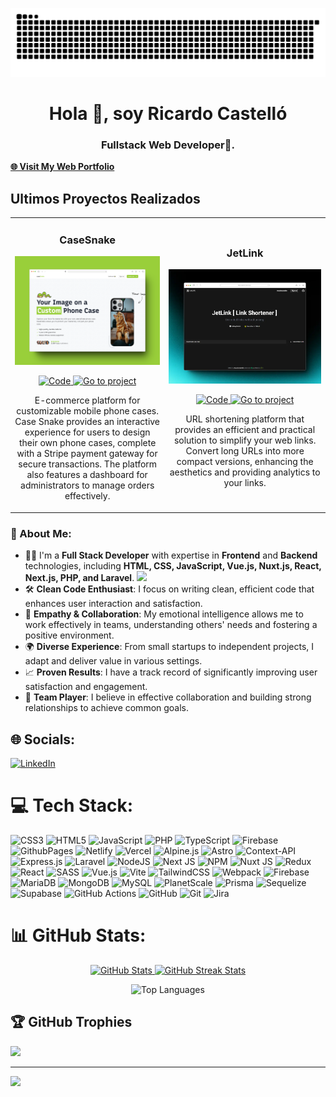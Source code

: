 <p align = "center">
	<img src = "https://github.com/7oSkaaa/7oSkaaa/blob/output/github-contribution-grid-snake.svg?" alt = "Snake Game"/>
</p>

<h1 align="center">Hola 👋, soy Ricardo Castelló</h1>
<h3 align="center">Fullstack Web Developer🌟.</h3>

[**🌐 Visit My Web Portfolio**](https://ricardocastello.netlify.app/)

## Ultimos Proyectos Realizados
<table>
  <tr>
    <td width="504">
      <h3 align="center">CaseSnake</h3>
      <div align="center">
        <a href="https://case-snake.vercel.app/" target="_blank">
          <img src="/public/caseSnake.png" width="400" alt="CaseSnake">
        </a>
        <p>
          <a href="https://case-snake.vercel.app/" target="_blank">
            <img src="https://img.shields.io/badge/C%C3%93DIGO-ff9?style=for-the-badge&logo=github&logoColor=black" alt="Code">
          </a>
          <a href="#" target="_blank">
            <img src="https://img.shields.io/badge/See%20Project-grey?style=for-the-badge&logo=javascript" alt="Go to project">
          </a>
        </p>
	      <p>
         E-commerce platform for customizable mobile phone cases. Case Snake provides an interactive experience for users to design their own phone cases, complete with a Stripe payment gateway for secure transactions. The platform also features a dashboard for administrators to manage orders effectively.
        </p>
      </div>
    </td>
    <td width="584">
      <h3 align="center">JetLink</h3>
      <div align="center">
        <a href="https://jetlinkr.vercel.app/" target="_blank">
          <img src="/public/jetLink.webp" width="400" alt="CaseSnake">
        </a>
        <p>
          <a href="https://jetlinkr.vercel.app/" target="_blank">
            <img src="https://img.shields.io/badge/C%C3%93DIGO-ff9?style=for-the-badge&logo=github&logoColor=black" alt="Code">
          </a>
          <a href="#" target="_blank">
            <img src="https://img.shields.io/badge/See%20Project-grey?style=for-the-badge&logo=javascript" alt="Go to project">
          </a>
        </p>
        <p>
         URL shortening platform that provides an efficient and practical solution to simplify your web links. Convert long URLs into more compact versions, enhancing the aesthetics and providing analytics to your links.
        </p>
      </div>
    </td>
  </tr>
</table>


### 👋 About Me:
- 🧑‍💻 I'm a **Full Stack Developer** with expertise in **Frontend** and **Backend** technologies, including **HTML, CSS, JavaScript, Vue.js, Nuxt.js, React, Next.js, PHP, and Laravel**. 
  <img src="https://media.giphy.com/media/WUlplcMpOCEmTGBtBW/giphy.gif" width="30">
- 🛠️ **Clean Code Enthusiast**: I focus on writing clean, efficient code that enhances user interaction and satisfaction.
- 💬 **Empathy & Collaboration**: My emotional intelligence allows me to work effectively in teams, understanding others' needs and fostering a positive environment.
- 🌍 **Diverse Experience**: From small startups to independent projects, I adapt and deliver value in various settings.
- 📈 **Proven Results**: I have a track record of significantly improving user satisfaction and engagement.
- 🤝 **Team Player**: I believe in effective collaboration and building strong relationships to achieve common goals.



## 🌐 Socials:
[![LinkedIn](https://img.shields.io/badge/LinkedIn-%230077B5.svg?logo=linkedin&logoColor=white)](https://linkedin.com/in/https://www.linkedin.com/in/ricardocastello/) 

# 💻 Tech Stack:
![CSS3](https://img.shields.io/badge/css3-%231572B6.svg?style=for-the-badge&logo=css3&logoColor=white) ![HTML5](https://img.shields.io/badge/html5-%23E34F26.svg?style=for-the-badge&logo=html5&logoColor=white) ![JavaScript](https://img.shields.io/badge/javascript-%23323330.svg?style=for-the-badge&logo=javascript&logoColor=%23F7DF1E) ![PHP](https://img.shields.io/badge/php-%23777BB4.svg?style=for-the-badge&logo=php&logoColor=white) ![TypeScript](https://img.shields.io/badge/typescript-%23007ACC.svg?style=for-the-badge&logo=typescript&logoColor=white) ![Firebase](https://img.shields.io/badge/firebase-%23039BE5.svg?style=for-the-badge&logo=firebase) ![GithubPages](https://img.shields.io/badge/github%20pages-121013?style=for-the-badge&logo=github&logoColor=white) ![Netlify](https://img.shields.io/badge/netlify-%23000000.svg?style=for-the-badge&logo=netlify&logoColor=#00C7B7) ![Vercel](https://img.shields.io/badge/vercel-%23000000.svg?style=for-the-badge&logo=vercel&logoColor=white) ![Alpine.js](https://img.shields.io/badge/alpinejs-white.svg?style=for-the-badge&logo=alpinedotjs&logoColor=%238BC0D0) ![Astro](https://img.shields.io/badge/astro-%232C2052.svg?style=for-the-badge&logo=astro&logoColor=white) ![Context-API](https://img.shields.io/badge/Context--Api-000000?style=for-the-badge&logo=react) ![Express.js](https://img.shields.io/badge/express.js-%23404d59.svg?style=for-the-badge&logo=express&logoColor=%2361DAFB) ![Laravel](https://img.shields.io/badge/laravel-%23FF2D20.svg?style=for-the-badge&logo=laravel&logoColor=white) ![NodeJS](https://img.shields.io/badge/node.js-6DA55F?style=for-the-badge&logo=node.js&logoColor=white) ![Next JS](https://img.shields.io/badge/Next-black?style=for-the-badge&logo=next.js&logoColor=white) ![NPM](https://img.shields.io/badge/NPM-%23CB3837.svg?style=for-the-badge&logo=npm&logoColor=white) ![Nuxt JS](https://img.shields.io/badge/Nuxt-002E3B?style=for-the-badge&logo=nuxt.js&logoColor=#00DC82) ![Redux](https://img.shields.io/badge/redux-%23593d88.svg?style=for-the-badge&logo=redux&logoColor=white) ![React](https://img.shields.io/badge/react-%2320232a.svg?style=for-the-badge&logo=react&logoColor=%2361DAFB) ![SASS](https://img.shields.io/badge/SASS-hotpink.svg?style=for-the-badge&logo=SASS&logoColor=white) ![Vue.js](https://img.shields.io/badge/vue.js-%2335495e.svg?style=for-the-badge&logo=vuedotjs&logoColor=%234FC08D) ![Vite](https://img.shields.io/badge/vite-%23646CFF.svg?style=for-the-badge&logo=vite&logoColor=white) ![TailwindCSS](https://img.shields.io/badge/tailwindcss-%2338B2AC.svg?style=for-the-badge&logo=tailwind-css&logoColor=white) ![Webpack](https://img.shields.io/badge/webpack-%238DD6F9.svg?style=for-the-badge&logo=webpack&logoColor=black) ![Firebase](https://img.shields.io/badge/firebase-a08021?style=for-the-badge&logo=firebase&logoColor=ffcd34) ![MariaDB](https://img.shields.io/badge/MariaDB-003545?style=for-the-badge&logo=mariadb&logoColor=white) ![MongoDB](https://img.shields.io/badge/MongoDB-%234ea94b.svg?style=for-the-badge&logo=mongodb&logoColor=white) ![MySQL](https://img.shields.io/badge/mysql-4479A1.svg?style=for-the-badge&logo=mysql&logoColor=white) ![PlanetScale](https://img.shields.io/badge/planetscale-%23000000.svg?style=for-the-badge&logo=planetscale&logoColor=white) ![Prisma](https://img.shields.io/badge/Prisma-3982CE?style=for-the-badge&logo=Prisma&logoColor=white) ![Sequelize](https://img.shields.io/badge/Sequelize-52B0E7?style=for-the-badge&logo=Sequelize&logoColor=white) ![Supabase](https://img.shields.io/badge/Supabase-3ECF8E?style=for-the-badge&logo=supabase&logoColor=white) ![GitHub Actions](https://img.shields.io/badge/github%20actions-%232671E5.svg?style=for-the-badge&logo=githubactions&logoColor=white) ![GitHub](https://img.shields.io/badge/github-%23121011.svg?style=for-the-badge&logo=github&logoColor=white) ![Git](https://img.shields.io/badge/git-%23F05033.svg?style=for-the-badge&logo=git&logoColor=white) ![Jira](https://img.shields.io/badge/jira-%230A0FFF.svg?style=for-the-badge&logo=jira&logoColor=white)

# 📊 GitHub Stats:

<p align="center">
  <a href="https://github.com/Adityakanoi2001">
   <img src="https://github-readme-stats.vercel.app/api?username=RicardoCastelloBerenguer&theme=dark&hide_border=false&include_all_commits=false&count_private=true" alt="GitHub Stats" />
  </a>
  <a href="https://github.com/Adityakanoi2001">
    <img src="https://github-readme-streak-stats.herokuapp.com/?user=RicardoCastelloBerenguer&theme=dark&hide_border=false" alt="GitHub Streak Stats" />
  </a>
</p>

<p align="center">
  <img src="https://github-readme-stats.vercel.app/api/top-langs/?username=RicardoCastelloBerenguer&theme=dark&hide_border=false&include_all_commits=false&count_private=true&layout=compact" alt="Top Languages" />
  </p>



## 🏆 GitHub Trophies
![](https://github-profile-trophy.vercel.app/?username=RicardoCastelloBerenguer&theme=dracula&no-frame=false&no-bg=false&margin-w=4)

---
[![](https://visitcount.itsvg.in/api?id=RicardoCastelloBerenguer&icon=2&color=13)](https://visitcount.itsvg.in)

<!-- Proudly created with GPRM ( https://gprm.itsvg.in ) -->
